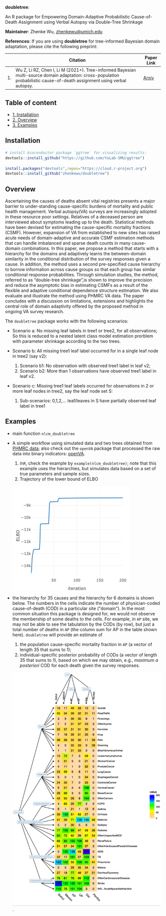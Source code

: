 **doubletree**: 

An R package for Empowering Domain-Adaptive Probabilistic Cause-of-Death Assignment using Verbal Autopsy via Double-Tree Shrinkage

**Maintainer**: Zhenke Wu, zhenkewu@umich.edu


**References**: If you are using **doubletree** for tree-informed Bayesian domain
adaptation, please cite the following preprint:

|       | Citation     | Paper Link
| -------------  | -------------  | -------------  |
|  1.   | Wu Z, Li RZ, Chen I, Li M (2021+). Tree-informed Bayesian multi-source domain adaptation: cross-population probabilistic cause-of-death assignment using verbal autopsy.   |[Arxiv](https://arxiv.org/abs/2112.10978)| 


## Table of content
- [1. Installation](#id-section1)
- [2. Overview](#id-section2)
- [3. Examples](#id-section3)

<div id='id-section1'/>

Installation
--------------
```r
# install bioconductor package `ggtree` for visualizing results:
devtools::install_github("https://github.com/YuLab-SMU/ggtree")

install.packages("devtools",repos="https://cloud.r-project.org")
devtools::install_github("zhenkewu/doubletree")
```



<div id='id-section2'/>

Overview
----------
Ascertaining the causes of deaths absent vital registries presents a major barrier to under-standing  cause-specific  burdens  of  mortality  and  public  health  management.   Verbal  autopsy(VA) surveys are increasingly adopted in these resource poor settings.  Relatives of a deceased person are interviewed about symptoms leading up to the death.  Statistical methods have been devised for estimating the cause-specific mortality fractions (CSMF). However, expansion of VA from established to new sites has raised acute needs of domain-adaptive and accurate CSMF estimation methods that can handle imbalanced and sparse death counts in many cause-domain combinations.  In this paper, we propose a method that starts with a hierarchy for the domains and adaptively learns the between-domain similarity in the conditional distribution of the survey responses given a cause.  In addition,  the method uses a second pre-specified cause hierarchy to borrow information across cause groups so that each group has similar conditional response probabilities.  Through simulation studies, the method, referred to as “double-tree shrinkage”,is shown to improve the precision and reduce the asymptotic bias in estimating CSMFs as a result of the flexible and adaptive conditional dependence structure estimation.  We also evaluate and illustrate the method using PHMRC VA data.  The paper concludes with a discussion on limitations,  extensions and highlights the central role of domain adaptivity offered by the proposed method in ongoing VA survey research.


The `doubletree` package works with the following scenarios:

* Scenario a: No missing leaf labels in tree1 or tree2, for all observations; So this is reduced to a nested latent class model estimation prorblem with parameter shrinkage according to the two trees.

* Scenario b: All missing tree1 leaf label occurred for in a single leaf node in tree2 (say v2):
    1. Scenario b1: No observation with observed tree1 label in leaf v2;
    2. Scenario b2: More than 1 observations have observed tree1 label in leaf v2.

* Scenario c: Missing tree1 leaf labels occurred for observations in 2 or more leaf nodes in tree2, say the leaf node set S:
    1. Sub-scenarios: 0,1,2,... leaf/leaves in S have partially observed leaf label in tree1


<div id='id-section3'/>

Examples 
---------

* main function `nlcm_doubletree`

* A simple workflow using simulated data and two trees obtained from [PHMRC data](http://ghdx.healthdata.org/record/ihme-data/population-health-metrics-research-consortium-gold-standard-verbal-autopsy-data-2005-2011); also check out the `openVA` package that processed the raw data into binary indicators: [openVA](https://github.com/verbal-autopsy-software/openVA).
    1. in`R`, check the example by `example(nlcm_doubletree)`; note that this example uses the hierarchies, but simulates data based on a set of true parameters and sample sizes.
    2. Trajectory of the lower bound of ELBO
    
    ![](inst/example_figure/elbo.png)
    
    
* the hierarchy for 35 causes and the hierarchy for 6 domains is shown below. The numbers in the cells indicate the number of physician-coded cause-of-death (COD) in a particular site ("domain"). In the most common situation this package is designed for, we would not observe the membership of some deaths to the cells. For example, in `AP` site, we may not be able to see the tabulation by the CODs (by row), but just a total number of deaths in `AP` (the column sum for AP in the table shown here). `doubletree` will provide an estimate of 
    1. the population cause-specific mortality fraction in `AP` (a vector of length 35 that sums to 1);
    2. individual-specific posterior probability of CODs (a vector of length 35 that sums to 1), based on which we may obtain, e.g., _maximum a posteriori_ COD for each death given the survey responses.
    
    ![](inst/example_figure/double_tree_deathcounts_otherNCD.png).
    
